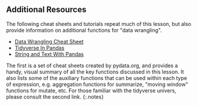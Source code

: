 ---
---

## Additional Resources

The following cheat sheets and tutorials repeat much of this lesson, but also
provide information on additional functions for "data wrangling".

- [Data Wrangling Cheat Sheet]
- [Tidyverse In Pandas]
- [String and Text With Pandas]

The first is a set of cheat sheets created by pydata.org, and
provides a handy, visual summary of all the key functions discussed in this
lesson. It also lists some of the auxiliary functions that can be used within
each type of expression, e.g. aggregation functions for summarize, "moving
window" functions for mutate, etc. For those familiar with the tidyverse univers, 
please consult the second link.
{:.notes}

[Data Wrangling Cheat Sheet]: https://pandas.pydata.org/Pandas_Cheat_Sheet.pdf
[Tidyverse In Pandas]:https://stmorse.github.io/journal/tidyverse-style-pandas.html
[String and Text With Pandas]: https://pandas.pydata.org/pandas-docs/stable/user_guide/text.html


